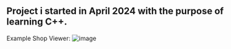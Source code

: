 
## Project i started in April 2024 with the purpose of learning C++.
Example Shop Viewer:
![image](https://github.com/LegendaryReaper670/DevCpp/assets/79212718/91bd3453-b1cd-4128-bd15-05501c3dff06)
